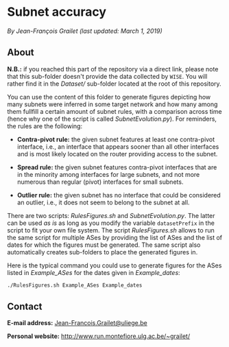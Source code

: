 # Subnet accuracy

*By Jean-François Grailet (last updated: March 1, 2019)*

## About

**N.B.:** if you reached this part of the repository via a direct link, please note that this 
sub-folder doesn't provide the data collected by `WISE`. You will rather find it in the 
*Dataset/* sub-folder located at the root of this repository.

You can use the content of this folder to generate figures depicting how many subnets were 
inferred in some target network and how many among them fullfill a certain amount of subnet 
rules, with a comparison across time (hence why one of the script is called 
*SubnetEvolution.py*). For reminders, the rules are the following:

* **Contra-pivot rule:** the given subnet features at least one contra-pivot interface, i.e., an 
  interface that appears sooner than all other interfaces and is most likely located on the router 
  providing access to the subnet.

* **Spread rule:** the given subnet features contra-pivot interfaces that are in the minority 
  among interfaces for large subnets, and not more numerous than regular (pivot) interfaces for 
  small subnets.

* **Outlier rule:** the given subnet has no interface that could be considered an outlier, i.e., 
  it does not seem to belong to the subnet at all.

There are two scripts: *RulesFigures.sh* and *SubnetEvolution.py*. The latter can be used _as is_ 
as long as you modify the variable `datasetPrefix` in the script to fit your own file system. The 
script *RulesFigures.sh* allows to run the same script for multiple ASes by providing the list of 
ASes and the list of dates for which the figures must be generated. The same script also 
automatically creates sub-folders to place the generated figures in.

Here is the typical command you could use to generate figures for the ASes listed in 
_Example\_ASes_ for the dates given in _Example\_dates_:

```sh
./RulesFigures.sh Example_ASes Example_dates
```

## Contact

**E-mail address:** Jean-Francois.Grailet@uliege.be

**Personal website:** http://www.run.montefiore.ulg.ac.be/~grailet/
